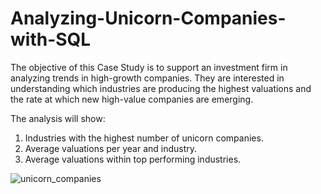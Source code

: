 # Analyzing-Unicorn-Companies-with-SQL

The objective of this Case Study is to support an investment firm in analyzing trends in high-growth companies. They are interested in understanding which industries are producing the highest valuations and the rate at which new high-value companies are emerging.

The analysis will show:
1. Industries with the highest number of unicorn companies.
2. Average valuations per year and industry.
3. Average valuations within top performing industries.

![unicorn_companies](https://coworkingfy.com/wp-content/uploads/2020/05/l%C3%ADder-de-emrpesas-unicornio.jpg)

